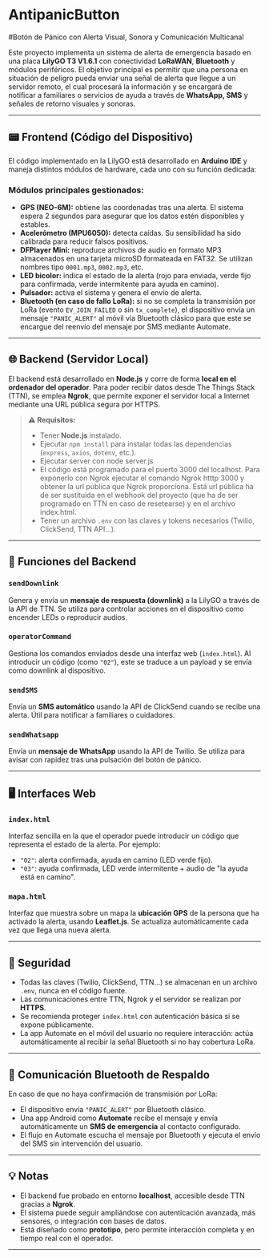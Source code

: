 # AntipanicButton

#Botón de Pánico con Alerta Visual, Sonora y Comunicación Multicanal

Este proyecto implementa un sistema de alerta de emergencia basado en una placa **LilyGO T3 V1.6.1** con conectividad **LoRaWAN**, **Bluetooth** y módulos periféricos. El objetivo principal es permitir que una persona en situación de peligro pueda enviar una señal de alerta que llegue a un servidor remoto, el cual procesará la información y se encargará de notificar a familiares o servicios de ayuda a través de **WhatsApp, SMS** y señales de retorno visuales y sonoras.

---

## 📟 Frontend (Código del Dispositivo)

El código implementado en la LilyGO está desarrollado en **Arduino IDE** y maneja distintos módulos de hardware, cada uno con su función dedicada:

### Módulos principales gestionados:
- **GPS (NEO-6M):** obtiene las coordenadas tras una alerta. El sistema espera 2 segundos para asegurar que los datos estén disponibles y estables.
- **Acelerómetro (MPU6050):** detecta caídas. Su sensibilidad ha sido calibrada para reducir falsos positivos.
- **DFPlayer Mini:** reproduce archivos de audio en formato MP3 almacenados en una tarjeta microSD formateada en FAT32. Se utilizan nombres tipo `0001.mp3`, `0002.mp3`, etc.
- **LED bicolor:** indica el estado de la alerta (rojo para enviada, verde fijo para confirmada, verde intermitente para ayuda en camino).
- **Pulsador:** activa el sistema y genera el envío de alerta.
- **Bluetooth (en caso de fallo LoRa):** si no se completa la transmisión por LoRa (evento `EV_JOIN_FAILED` o sin `tx_complete`), el dispositivo envía un mensaje `"PANIC_ALERT"` al móvil vía Bluetooth clásico para que este se encargue del reenvío del mensaje por SMS mediante Automate.

---

## 🌐 Backend (Servidor Local)

El backend está desarrollado en **Node.js** y corre de forma **local en el ordenador del operador**. Para poder recibir datos desde The Things Stack (TTN), se emplea **Ngrok**, que permite exponer el servidor local a Internet mediante una URL pública segura por HTTPS.

> **⚠️ Requisitos:**  
> - Tener **Node.js** instalado.  
> - Ejecutar `npm install` para instalar todas las dependencias (`express`, `axios`, `dotenv`, etc.).
> - Ejecutar server con node server.js
> - El código está programado para el puerto 3000 del localhost. Para exponerlo con Ngrok ejecutar el comando Ngrok htttp 3000 y obtener la url pública que Ngrok proporciona. Está url pública ha de ser sustituida en el webhook del proyecto (que ha de ser programado en TTN en caso de resetearse) y en el archivo index.html.
> - Tener un archivo `.env` con las claves y tokens necesarios (Twilio, ClickSend, TTN API...).

---

## 🧠 Funciones del Backend

### `sendDownlink`
Genera y envía un **mensaje de respuesta (downlink)** a la LilyGO a través de la API de TTN. Se utiliza para controlar acciones en el dispositivo como encender LEDs o reproducir audios.

### `operatorCommand`
Gestiona los comandos enviados desde una interfaz web (`index.html`). Al introducir un código (como `"02"`), este se traduce a un payload y se envía como downlink al dispositivo.

### `sendSMS`
Envía un **SMS automático** usando la API de ClickSend cuando se recibe una alerta. Útil para notificar a familiares o cuidadores.

### `sendWhatsapp`
Envía un **mensaje de WhatsApp** usando la API de Twilio. Se utiliza para avisar con rapidez tras una pulsación del botón de pánico.

---

## 🖥️ Interfaces Web

### `index.html`
Interfaz sencilla en la que el operador puede introducir un código que representa el estado de la alerta. Por ejemplo:
- `"02"`: alerta confirmada, ayuda en camino (LED verde fijo).
- `"03"`: ayuda confirmada, LED verde intermitente + audio de "la ayuda está en camino".

### `mapa.html`
Interfaz que muestra sobre un mapa la **ubicación GPS** de la persona que ha activado la alerta, usando **Leaflet.js**. Se actualiza automáticamente cada vez que llega una nueva alerta.

---

## 🔐 Seguridad

- Todas las claves (Twilio, ClickSend, TTN...) se almacenan en un archivo `.env`, nunca en el código fuente.
- Las comunicaciones entre TTN, Ngrok y el servidor se realizan por **HTTPS**.
- Se recomienda proteger `index.html` con autenticación básica si se expone públicamente.
- La app Automate en el móvil del usuario no requiere interacción: actúa automáticamente al recibir la señal Bluetooth si no hay cobertura LoRa.

---

## 📲 Comunicación Bluetooth de Respaldo

En caso de que no haya confirmación de transmisión por LoRa:
- El dispositivo envía `"PANIC_ALERT"` por Bluetooth clásico.
- Una app Android como **Automate** recibe el mensaje y envía automáticamente un **SMS de emergencia** al contacto configurado.
- El flujo en Automate escucha el mensaje por Bluetooth y ejecuta el envío del SMS sin intervención del usuario.

---

## 💡 Notas

- El backend fue probado en entorno **localhost**, accesible desde TTN gracias a **Ngrok**.
- El sistema puede seguir ampliándose con autenticación avanzada, más sensores, o integración con bases de datos.
- Está diseñado como **prototipo**, pero permite interacción completa y en tiempo real con el operador.

---
